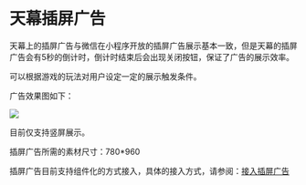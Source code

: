 # 天幕插屏广告

天幕上的插屏广告与微信在小程序开放的插屏广告展示基本一致，但是天幕的插屏广告会有5秒的倒计时，倒计时结束后会出现关闭按钮，保证了广告的展示效率。

可以根据游戏的玩法对用户设定一定的展示触发条件。

广告效果图如下：



![](https://cdn.61week.com/tianmu/doc/index/image/glossary-4.jpg)

目前仅支持竖屏展示。

插屏广告所需的素材尺寸：780\*960

插屏广告目前支持组件化的方式接入，具体的接入方式，请参阅：[接入插屏广告](../dev-guide/componentization/createflow/screen-ad.md)
